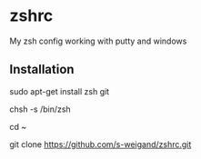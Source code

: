 # zshrc
My zsh config working with putty and windows

## Installation
sudo apt-get install zsh git

chsh -s /bin/zsh

cd ~

git clone https://github.com/s-weigand/zshrc.git
